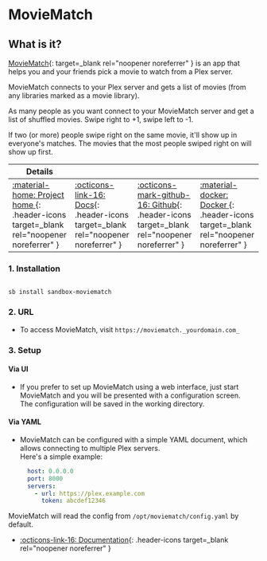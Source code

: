 # MovieMatch

## What is it?

[MovieMatch](https://github.com/LukeChannings/moviematch){: target=_blank rel="noopener noreferrer" } is an app that helps you and your friends pick a movie to watch from a Plex server.

MovieMatch connects to your Plex server and gets a list of movies (from any libraries marked as a movie library).

As many people as you want connect to your MovieMatch server and get a list of shuffled movies. Swipe right to +1, swipe left to -1.

If two (or more) people swipe right on the same movie, it'll show up in everyone's matches. The movies that the most people swiped right on will show up first.

| Details     |             |             |             |
|-------------|-------------|-------------|-------------|
| [:material-home: Project home ](https://github.com/LukeChannings/moviematch){: .header-icons target=_blank rel="noopener noreferrer" } | [:octicons-link-16: Docs](https://github.com/LukeChannings/moviematch){: .header-icons target=_blank rel="noopener noreferrer" } | [:octicons-mark-github-16: Github](https://github.com/LukeChannings/moviematch#readme){: .header-icons target=_blank rel="noopener noreferrer" } | [:material-docker: Docker ](https://hub.docker.com/r/lukechannings/moviematch){: .header-icons target=_blank rel="noopener noreferrer" }|

### 1. Installation

``` shell

sb install sandbox-moviematch

```

### 2. URL

- To access MovieMatch, visit `https://moviematch._yourdomain.com_`

### 3. Setup

#### Via UI

- If you prefer to set up MovieMatch using a web interface, just start MovieMatch and you will be presented with a configuration screen. <br />
  The configuration will be saved in the working directory.

#### Via YAML

- MovieMatch can be configured with a simple YAML document, which allows connecting to multiple Plex servers. <br />
  Here's a simple example:

  ```YAML
    host: 0.0.0.0
    port: 8000
    servers:
      - url: https://plex.example.com
        token: abcdef12346
  ```

MovieMatch will read the config from `/opt/moviematch/config.yaml` by default.

- [:octicons-link-16: Documentation](https://github.com/LukeChannings/moviematch){: .header-icons target=_blank rel="noopener noreferrer" }
